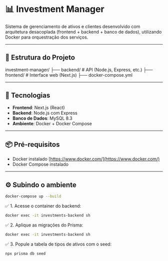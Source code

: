 # 📊 Investment Manager

Sistema de gerenciamento de ativos e clientes desenvolvido com arquitetura desacoplada (frontend + backend + banco de dados), utilizando Docker para orquestração dos serviços.

---

## 🧱 Estrutura do Projeto

investment-manager/
├── backend/ # API (Node.js, Express, etc.)
├── frontend/ # Interface web (Next.js)
├── docker-compose.yml

---

## 🚀 Tecnologias

- **Frontend**: Next.js (React)
- **Backend**: Node.js com Express
- **Banco de Dados**: MySQL 8.3
- **Ambiente**: Docker + Docker Compose

---

## 📦 Pré-requisitos

- Docker instalado [https://www.docker.com/](https://www.docker.com/)
- Docker Compose instalado

---

## ⚙️ Subindo o ambiente

```bash
docker-compose up --build
```

✅ 1. Acesse o container do backend:

```bash
docker exec -it investments-backend sh
```

✅ 2. Aplique as migrações do Prisma:

```bash
docker exec -it investments-backend sh
```

✅ 3. Popule a tabela de tipos de ativos com o seed:

```bash
npx prisma db seed
```
